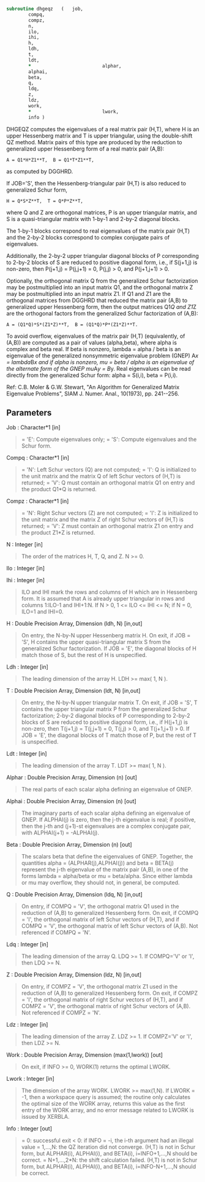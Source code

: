 ```fortran
subroutine dhgeqz	(	job,
		compq,
		compz,
		n,
		ilo,
		ihi,
		h,
		ldh,
		t,
		ldt,
		*                          alphar,
		alphai,
		beta,
		q,
		ldq,
		z,
		ldz,
		work,
		*                          lwork,
		info )
```

 DHGEQZ computes the eigenvalues of a real matrix pair (H,T),
 where H is an upper Hessenberg matrix and T is upper triangular,
 using the double-shift QZ method.
 Matrix pairs of this type are produced by the reduction to
 generalized upper Hessenberg form of a real matrix pair (A,B):

    A = Q1*H*Z1**T,  B = Q1*T*Z1**T,

 as computed by DGGHRD.

 If JOB='S', then the Hessenberg-triangular pair (H,T) is
 also reduced to generalized Schur form,

    H = Q*S*Z**T,  T = Q*P*Z**T,

 where Q and Z are orthogonal matrices, P is an upper triangular
 matrix, and S is a quasi-triangular matrix with 1-by-1 and 2-by-2
 diagonal blocks.

 The 1-by-1 blocks correspond to real eigenvalues of the matrix pair
 (H,T) and the 2-by-2 blocks correspond to complex conjugate pairs of
 eigenvalues.

 Additionally, the 2-by-2 upper triangular diagonal blocks of P
 corresponding to 2-by-2 blocks of S are reduced to positive diagonal
 form, i.e., if S(j+1,j) is non-zero, then P(j+1,j) = P(j,j+1) = 0,
 P(j,j) > 0, and P(j+1,j+1) > 0.

 Optionally, the orthogonal matrix Q from the generalized Schur
 factorization may be postmultiplied into an input matrix Q1, and the
 orthogonal matrix Z may be postmultiplied into an input matrix Z1.
 If Q1 and Z1 are the orthogonal matrices from DGGHRD that reduced
 the matrix pair (A,B) to generalized upper Hessenberg form, then the
 output matrices Q1*Q and Z1*Z are the orthogonal factors from the
 generalized Schur factorization of (A,B):

    A = (Q1*Q)*S*(Z1*Z)**T,  B = (Q1*Q)*P*(Z1*Z)**T.

 To avoid overflow, eigenvalues of the matrix pair (H,T) (equivalently,
 of (A,B)) are computed as a pair of values (alpha,beta), where alpha is
 complex and beta real.
 If beta is nonzero, lambda = alpha / beta is an eigenvalue of the
 generalized nonsymmetric eigenvalue problem (GNEP)
    A*x = lambda*B*x
 and if alpha is nonzero, mu = beta / alpha is an eigenvalue of the
 alternate form of the GNEP
    mu*A*y = B*y.
 Real eigenvalues can be read directly from the generalized Schur
 form:
   alpha = S(i,i), beta = P(i,i).

 Ref: C.B. Moler & G.W. Stewart, "An Algorithm for Generalized Matrix
      Eigenvalue Problems", SIAM J. Numer. Anal., 10(1973),
      pp. 241--256.

## Parameters
Job : Character*1 [in]
> = 'E': Compute eigenvalues only;
> = 'S': Compute eigenvalues and the Schur form.

Compq : Character*1 [in]
> = 'N': Left Schur vectors (Q) are not computed;
> = 'I': Q is initialized to the unit matrix and the matrix Q
> of left Schur vectors of (H,T) is returned;
> = 'V': Q must contain an orthogonal matrix Q1 on entry and
> the product Q1*Q is returned.

Compz : Character*1 [in]
> = 'N': Right Schur vectors (Z) are not computed;
> = 'I': Z is initialized to the unit matrix and the matrix Z
> of right Schur vectors of (H,T) is returned;
> = 'V': Z must contain an orthogonal matrix Z1 on entry and
> the product Z1*Z is returned.

N : Integer [in]
> The order of the matrices H, T, Q, and Z.  N >= 0.

Ilo : Integer [in]

Ihi : Integer [in]
> ILO and IHI mark the rows and columns of H which are in
> Hessenberg form.  It is assumed that A is already upper
> triangular in rows and columns 1:ILO-1 and IHI+1:N.
> If N > 0, 1 <= ILO <= IHI <= N; if N = 0, ILO=1 and IHI=0.

H : Double Precision Array, Dimension (ldh, N) [in,out]
> On entry, the N-by-N upper Hessenberg matrix H.
> On exit, if JOB = 'S', H contains the upper quasi-triangular
> matrix S from the generalized Schur factorization.
> If JOB = 'E', the diagonal blocks of H match those of S, but
> the rest of H is unspecified.

Ldh : Integer [in]
> The leading dimension of the array H.  LDH >= max( 1, N ).

T : Double Precision Array, Dimension (ldt, N) [in,out]
> On entry, the N-by-N upper triangular matrix T.
> On exit, if JOB = 'S', T contains the upper triangular
> matrix P from the generalized Schur factorization;
> 2-by-2 diagonal blocks of P corresponding to 2-by-2 blocks of S
> are reduced to positive diagonal form, i.e., if H(j+1,j) is
> non-zero, then T(j+1,j) = T(j,j+1) = 0, T(j,j) > 0, and
> T(j+1,j+1) > 0.
> If JOB = 'E', the diagonal blocks of T match those of P, but
> the rest of T is unspecified.

Ldt : Integer [in]
> The leading dimension of the array T.  LDT >= max( 1, N ).

Alphar : Double Precision Array, Dimension (n) [out]
> The real parts of each scalar alpha defining an eigenvalue
> of GNEP.

Alphai : Double Precision Array, Dimension (n) [out]
> The imaginary parts of each scalar alpha defining an
> eigenvalue of GNEP.
> If ALPHAI(j) is zero, then the j-th eigenvalue is real; if
> positive, then the j-th and (j+1)-st eigenvalues are a
> complex conjugate pair, with ALPHAI(j+1) = -ALPHAI(j).

Beta : Double Precision Array, Dimension (n) [out]
> The scalars beta that define the eigenvalues of GNEP.
> Together, the quantities alpha = (ALPHAR(j),ALPHAI(j)) and
> beta = BETA(j) represent the j-th eigenvalue of the matrix
> pair (A,B), in one of the forms lambda = alpha/beta or
> mu = beta/alpha.  Since either lambda or mu may overflow,
> they should not, in general, be computed.

Q : Double Precision Array, Dimension (ldq, N) [in,out]
> On entry, if COMPQ = 'V', the orthogonal matrix Q1 used in
> the reduction of (A,B) to generalized Hessenberg form.
> On exit, if COMPQ = 'I', the orthogonal matrix of left Schur
> vectors of (H,T), and if COMPQ = 'V', the orthogonal matrix
> of left Schur vectors of (A,B).
> Not referenced if COMPQ = 'N'.

Ldq : Integer [in]
> The leading dimension of the array Q.  LDQ >= 1.
> If COMPQ='V' or 'I', then LDQ >= N.

Z : Double Precision Array, Dimension (ldz, N) [in,out]
> On entry, if COMPZ = 'V', the orthogonal matrix Z1 used in
> the reduction of (A,B) to generalized Hessenberg form.
> On exit, if COMPZ = 'I', the orthogonal matrix of
> right Schur vectors of (H,T), and if COMPZ = 'V', the
> orthogonal matrix of right Schur vectors of (A,B).
> Not referenced if COMPZ = 'N'.

Ldz : Integer [in]
> The leading dimension of the array Z.  LDZ >= 1.
> If COMPZ='V' or 'I', then LDZ >= N.

Work : Double Precision Array, Dimension (max(1,lwork)) [out]
> On exit, if INFO >= 0, WORK(1) returns the optimal LWORK.

Lwork : Integer [in]
> The dimension of the array WORK.  LWORK >= max(1,N).
> If LWORK = -1, then a workspace query is assumed; the routine
> only calculates the optimal size of the WORK array, returns
> this value as the first entry of the WORK array, and no error
> message related to LWORK is issued by XERBLA.

Info : Integer [out]
> = 0: successful exit
> < 0: if INFO = -i, the i-th argument had an illegal value
> = 1,...,N: the QZ iteration did not converge.  (H,T) is not
> in Schur form, but ALPHAR(i), ALPHAI(i), and
> BETA(i), i=INFO+1,...,N should be correct.
> = N+1,...,2*N: the shift calculation failed.  (H,T) is not
> in Schur form, but ALPHAR(i), ALPHAI(i), and
> BETA(i), i=INFO-N+1,...,N should be correct.

